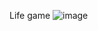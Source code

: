 Life game
![image](https://github.com/user-attachments/assets/47e00d8b-2381-4037-b033-4be622379ff8)
